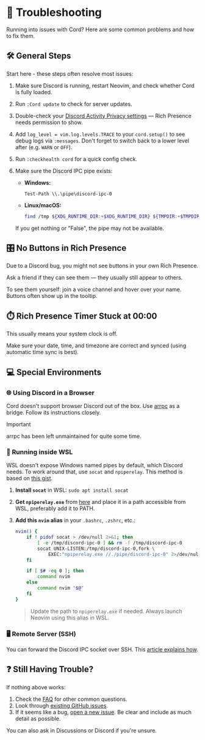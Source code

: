 # 🔧 Troubleshooting

Running into issues with Cord? Here are some common problems and how to fix them.

## 🛠️ General Steps

Start here - these steps often resolve most issues:

1. Make sure Discord is running, restart Neovim, and check whether Cord is fully loaded.
2. Run `:Cord update` to check for server updates.
3. Double-check your [Discord Activity Privacy settings](https://github.com/vyfor/cord.nvim/assets/92883017/c0c8c410-e90e-425e-bf10-8b59f04f15ce) — Rich Presence needs permission to show.
4. Add `log_level = vim.log.levels.TRACE` to your `cord.setup()` to see debug logs via `:messages`. Don't forget to switch back to a lower level after (e.g. `WARN` or `OFF`).
5. Run `:checkhealth cord` for a quick config check.
6. Make sure the Discord IPC pipe exists:

   * **Windows:** 
     ```pwsh
     Test-Path \\.\pipe\discord-ipc-0
     ```
   * **Linux/macOS:**
     ```sh
     find /tmp ${XDG_RUNTIME_DIR:+$XDG_RUNTIME_DIR} ${TMPDIR:+$TMPDIR} ${TMP:+$TMP} ${TEMP:+$TEMP} -type s -name 'discord-ipc-*' 2>/dev/null
     ```

   If you get nothing or "False", the pipe may not be available.

## 🎛️ No Buttons in Rich Presence

Due to a Discord bug, you might not see buttons in your own Rich Presence.

Ask a friend if they can see them — they usually still appear to others.

To see them yourself: join a voice channel and hover over your name. Buttons often show up in the tooltip.

## ⏱️ Rich Presence Timer Stuck at 00:00

This usually means your system clock is off.

Make sure your date, time, and timezone are correct and synced (using automatic time sync is best).

## 💻 Special Environments

### 🌐 Using Discord in a Browser

Cord doesn't support browser Discord out of the box. Use [arrpc](https://github.com/OpenAsar/arrpc) as a bridge. Follow its instructions closely.

>[!IMPORTANT]
> arrpc has been left unmaintained for quite some time.

### 🐧 Running inside WSL

WSL doesn't expose Windows named pipes by default, which Discord needs. To work around that, use `socat` and `npiperelay`.
This method is based on [this gist](https://gist.github.com/mousebyte/af45cbecaf0028ea78d0c882c477644a#aliasing-nvim).

1. **Install `socat`** in WSL: `sudo apt install socat`
2. **Get `npiperelay.exe`** from [here](https://github.com/jstarks/npiperelay/releases) and place it in a path accessible from WSL, preferably add it to PATH.
3. **Add this `nvim` alias** in your `.bashrc`, `.zshrc`, etc.:

   ```sh
   nvim() {
       if ! pidof socat > /dev/null 2>&1; then
           [ -e /tmp/discord-ipc-0 ] && rm -f /tmp/discord-ipc-0
           socat UNIX-LISTEN:/tmp/discord-ipc-0,fork \
               EXEC:"npiperelay.exe //./pipe/discord-ipc-0" 2>/dev/null &
       fi

       if [ $# -eq 0 ]; then
           command nvim
       else
           command nvim "$@"
       fi
   }
   ```

   > Update the path to `npiperelay.exe` if needed.
   > Always launch Neovim using this alias in WSL.

### 🖥️ Remote Server (SSH)

You can forward the Discord IPC socket over SSH. This [article explains how](https://carlosbecker.com/posts/discord-rpc-ssh/).

## ❓ Still Having Trouble?

If nothing above works:

1. Check the [FAQ](./FAQ.md) for other common questions.
2. Look through [existing GitHub issues](https://github.com/vyfor/cord.nvim/issues).
3. If it seems like a bug, [open a new issue](https://github.com/vyfor/cord.nvim/issues/new/choose).
   Be clear and include as much detail as possible.

You can also ask in Discussions or Discord if you're unsure.
